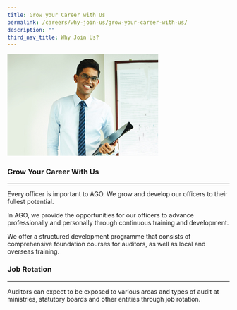 ```yaml
---
title: Grow your Career with Us
permalink: /careers/why-join-us/grow-your-career-with-us/
description: ""
third_nav_title: Why Join Us?
---
```



![](/images/grow-your-career-002.jpg)

### Grow Your Career With Us
------------------------

Every officer is important to AGO. We grow and develop our officers to their fullest potential.

In AGO, we provide the opportunities for our officers to advance professionally and personally through continuous training and development.

We offer a structured development programme that consists of comprehensive foundation courses for auditors, as well as local and overseas training.

### Job Rotation
------------

Auditors can expect to be exposed to various areas and types of audit at ministries, statutory boards and other entities through job rotation.